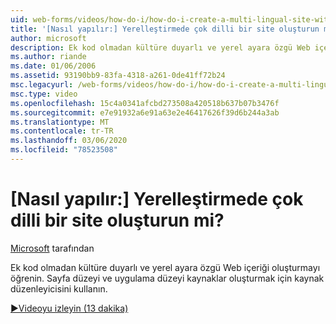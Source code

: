 ```yaml
---
uid: web-forms/videos/how-do-i/how-do-i-create-a-multi-lingual-site-with-localization
title: '[Nasıl yapılır:] Yerelleştirmede çok dilli bir site oluşturun mi? | Microsoft Docs'
author: microsoft
description: Ek kod olmadan kültüre duyarlı ve yerel ayara özgü Web içeriği oluşturmayı öğrenin. Sayfa düzeyi ve uygulama düzeyi oluşturmak için kaynak düzenleyicisini kullanın...
ms.author: riande
ms.date: 01/06/2006
ms.assetid: 93190bb9-83fa-4318-a261-0de41ff72b24
msc.legacyurl: /web-forms/videos/how-do-i/how-do-i-create-a-multi-lingual-site-with-localization
msc.type: video
ms.openlocfilehash: 15c4a0341afcbd273508a420518b637b07b3476f
ms.sourcegitcommit: e7e91932a6e91a63e2e46417626f39d6b244a3ab
ms.translationtype: MT
ms.contentlocale: tr-TR
ms.lasthandoff: 03/06/2020
ms.locfileid: "78523508"
---
```

# <a name="how-do-i-create-a-multi-lingual-site-with-localization"></a>[Nasıl yapılır:] Yerelleştirmede çok dilli bir site oluşturun mi?

[Microsoft](https://github.com/microsoft) tarafından

Ek kod olmadan kültüre duyarlı ve yerel ayara özgü Web içeriği oluşturmayı öğrenin. Sayfa düzeyi ve uygulama düzeyi kaynaklar oluşturmak için kaynak düzenleyicisini kullanın.

[&#9654;Videoyu izleyin (13 dakika)](https://channel9.msdn.com/Blogs/ASP-NET-Site-Videos/how-do-i-create-a-multi-lingual-site-with-localization)
